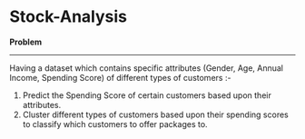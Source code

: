 # Stock-Analysis
**Problem**
___________

Having a dataset which contains specific attributes (Gender, Age, Annual Income, Spending Score) of different types of customers :-

1. Predict the Spending Score of certain customers based upon their attributes.
2. Cluster different types of customers based upon their spending scores to classify which customers to offer packages to.
